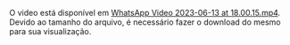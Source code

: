 O video está disponível em <a href="docs/WhatsApp Video 2023-06-13 at 18.00.15.mp4">WhatsApp Video 2023-06-13 at 18.00.15.mp4</a>. Devido ao tamanho do arquivo, é necessário fazer o download do mesmo para sua visualização.
